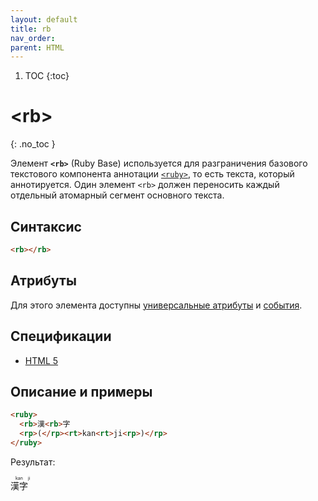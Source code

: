 ```yaml
---
layout: default
title: rb
nav_order:
parent: HTML
---
```


<!-- prettier-ignore-start -->
1. TOC
{:toc}

# &lt;rb&gt;
{: .no_toc }
<!-- prettier-ignore-end -->

Элемент **`<rb>`** (Ruby Base) используется для разграничения базового текстового компонента аннотации [`<ruby>`](/html/ruby/), то есть текста, который аннотируется. Один элемент `<rb>` должен переносить каждый отдельный атомарный сегмент основного текста.

## Синтаксис

```html
<rb></rb>
```

## Атрибуты

Для этого элемента доступны [универсальные атрибуты](/lib/uni-attr/) и [события](/lib/events/).

## Спецификации

- [HTML 5](https://www.w3.org/TR/html50/text-level-semantics.html#the-rb-element)

## Описание и примеры

<!-- prettier-ignore-start -->
```html
<ruby>
  <rb>漢<rb>字
  <rp>(</rp><rt>kan<rt>ji<rp>)</rp>
</ruby>
```
<!-- prettier-ignore-end -->

Результат:

<ruby><rb>漢<rb>字<rp>(</rp><rt>kan<rt>ji<rp>)</rp></ruby>
